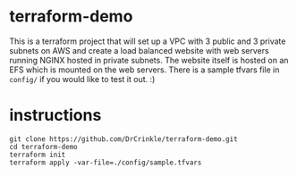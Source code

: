 # terraform-demo

This is a terraform project that will set up a VPC with 3 public and 3 private subnets on AWS and create a load balanced website with web servers running NGINX hosted in private subnets. The website itself is hosted on an EFS which is mounted on the web servers.  There is a sample tfvars file in ```config/``` if you would like to test it out. :)

# instructions
```
git clone https://github.com/DrCrinkle/terraform-demo.git
cd terraform-demo
terraform init
terraform apply -var-file=./config/sample.tfvars
```
